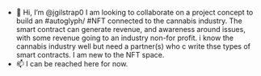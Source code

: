 - 👋 Hi, I’m @jgilstrap0 I am looking to collaborate on a project concept to build an #autoglyph/ #NFT connected to the cannabis industry. The smart contract  can generate revenue,  and awareness around issues, with some revenue going to an industry non-for profit. i know the cannabis industry well but need a partner(s) who c write thse types of smart contracts. I am new to the NFT space. 
- 📫 I can be reached here for now. 

<!---
jgilstrap0/jgilstrap0 is a ✨ special ✨ repository because its `README.md` (this file) appears on your GitHub profile.
You can click the Preview link to take a look at your changes.
--->

